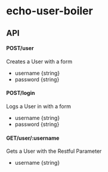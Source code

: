 # echo-user-boiler
## API

#### POST/user
Creates a User with a form
+ username {string}
+ password {string}

#### POST/login
Logs a User in with a form
+ username {string}
+ password {string}

#### GET/user/:username
Gets a User with the Restful Parameter
+ username {string}
